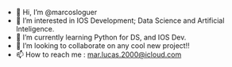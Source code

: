 - 👋 Hi, I’m @marcosloguer
- 👀 I’m interested in IOS Development; Data Science and Artificial Inteligence.
- 🌱 I’m currently learning Python for DS, and IOS Dev.
- 💞️ I’m looking to collaborate on any cool new project!!
- 📫 How to reach me : mar.lucas.2000@icloud.com

<!---
marcosloguer/marcosloguer is a ✨ special ✨ repository because its `README.md` (this file) appears on your GitHub profile.
You can click the Preview link to take a look at your changes.
--->
